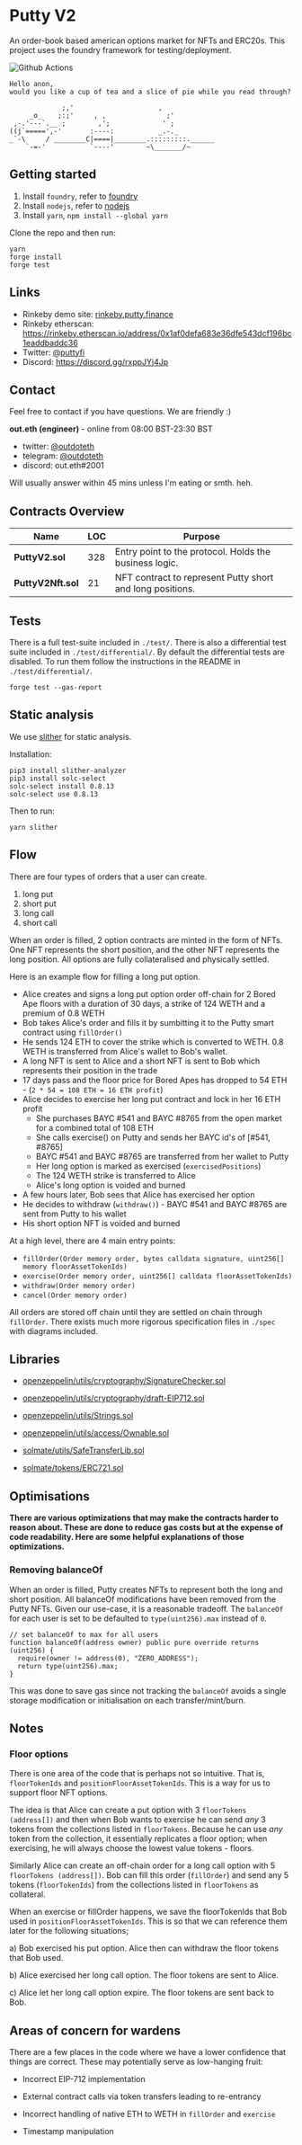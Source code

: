 # Putty V2

An order-book based american options market for NFTs and ERC20s.
This project uses the foundry framework for testing/deployment.

![Github Actions](https://github.com/foundry-rs/forge-template/workflows/Tests/badge.svg)

```
Hello anon,
would you like a cup of tea and a slice of pie while you read through?

             ;,'                     ,
     _o_    ;:;'     , ,               ;'
 ,-.'---`.__ ;        ,';             ' ;
((j`=====',-'       :----:           _.-._
_`-\     / ________C|====|________.:::::::::.______
    `-=-'           `----'        ~\_______/~
```

## Getting started

1. Install `foundry`, refer to [foundry](https://github.com/foundry-rs/foundry)
2. Install `nodejs`, refer to [nodejs](https://nodejs.org/en/)
3. Install `yarn`, `npm install --global yarn`

Clone the repo and then run:

```
yarn
forge install
forge test
```

## Links

- Rinkeby demo site: [rinkeby.putty.finance](https://rinkeby.putty.finance)
- Rinkeby etherscan: https://rinkeby.etherscan.io/address/0x1af0defa683e36dfe543dcf196bc1eaddbaddc36
- Twitter: [@puttyfi](https://twitter.com/puttyfi)
- Discord: https://discord.gg/rxppJYj4Jp

## Contact

Feel free to contact if you have questions. We are friendly :)

**out.eth (engineer)** - online from 08:00 BST-23:30 BST

- twitter: [@outdoteth](https://twitter.com/outdoteth)
- telegram: [@outdoteth](https://t.me/outdoteth)
- discord: out.eth#2001

Will usually answer within 45 mins unless I'm eating or smth. heh.

## Contracts Overview

| Name               | LOC | Purpose                                                   |
| ------------------ | --- | --------------------------------------------------------- |
| **PuttyV2.sol**    | 328 | Entry point to the protocol. Holds the business logic.    |
| **PuttyV2Nft.sol** | 21  | NFT contract to represent Putty short and long positions. |

## Tests

There is a full test-suite included in `./test/`. There is also a differential test suite included in `./test/differential/`. By default the differential tests are disabled. To run them follow the instructions in the README in `./test/differential/`.

```
forge test --gas-report
```

## Static analysis

We use [slither](https://github.com/crytic/slither) for static analysis.

Installation:

```
pip3 install slither-analyzer
pip3 install solc-select
solc-select install 0.8.13
solc-select use 0.8.13
```

Then to run:

```
yarn slither
```

## Flow

There are four types of orders that a user can create.

1. long put
2. short put
3. long call
4. short call

When an order is filled, 2 option contracts are minted in the form of NFTs. One NFT represents the short position, and the other NFT represents the long position. All options are fully collateralised and physically settled.

Here is an example flow for filling a long put option.

- Alice creates and signs a long put option order off-chain for 2 Bored Ape floors with a duration of 30 days, a strike of 124 WETH and a premium of 0.8 WETH
- Bob takes Alice's order and fills it by sumbitting it to the Putty smart contract using `fillOrder()`
- He sends 124 ETH to cover the strike which is converted to WETH. 0.8 WETH is transferred from Alice's wallet to Bob's wallet.
- A long NFT is sent to Alice and a short NFT is sent to Bob which represents their position in the trade
- 17 days pass and the floor price for Bored Apes has dropped to 54 ETH - (`2 * 54 = 108 ETH = 16 ETH profit`)
- Alice decides to exercise her long put contract and lock in her 16 ETH profit
  - She purchases BAYC #541 and BAYC #8765 from the open market for a combined total of 108 ETH
  - She calls exercise() on Putty and sends her BAYC id's of [#541, #8765]
  - BAYC #541 and BAYC #8765 are transferred from her wallet to Putty
  - Her long option is marked as exercised (`exercisedPositions`)
  - The 124 WETH strike is transferred to Alice
  - Alice's long option is voided and burned
- A few hours later, Bob sees that Alice has exercised her option
- He decides to withdraw (`withdraw()`) - BAYC #541 and BAYC #8765 are sent from Putty to his wallet
- His short option NFT is voided and burned

At a high level, there are 4 main entry points:

- `fillOrder(Order memory order, bytes calldata signature, uint256[] memory floorAssetTokenIds)`
- `exercise(Order memory order, uint256[] calldata floorAssetTokenIds)`
- `withdraw(Order memory order)`
- `cancel(Order memory order)`

All orders are stored off chain until they are settled on chain through `fillOrder`.
There exists much more rigorous specification files in `./spec` with diagrams included.

## Libraries

- [openzeppelin/utils/cryptography/SignatureChecker.sol](https://github.com/OpenZeppelin/openzeppelin-contracts/blob/6766b2de3bd0473bb7107fd8f83ef8c83c5b1fb3/contracts/utils/cryptography/SignatureChecker.sol)

- [openzeppelin/utils/cryptography/draft-EIP712.sol](https://github.com/OpenZeppelin/openzeppelin-contracts/blob/6766b2de3bd0473bb7107fd8f83ef8c83c5b1fb3/contracts/utils/cryptography/draft-EIP712.sol)

- [openzeppelin/utils/Strings.sol](https://github.com/OpenZeppelin/openzeppelin-contracts/blob/6766b2de3bd0473bb7107fd8f83ef8c83c5b1fb3/contracts/utils/Strings.sol)

- [openzeppelin/utils/access/Ownable.sol](https://github.com/OpenZeppelin/openzeppelin-contracts/blob/6766b2de3bd0473bb7107fd8f83ef8c83c5b1fb3/contracts/access/Ownable.sol)

- [solmate/utils/SafeTransferLib.sol](https://github.com/Rari-Capital/solmate/blob/eaaccf88ac5290299884437e1aee098a96583d54/src/utils/SafeTransferLib.sol)

- [solmate/tokens/ERC721.sol](https://github.com/Rari-Capital/solmate/blob/eaaccf88ac5290299884437e1aee098a96583d54/src/tokens/ERC721.sol)

## Optimisations

**There are various optimizations that may make the contracts harder to reason about. These are done to reduce gas costs but at the expense of code readability. Here are some helpful explanations of those optimizations.**

### Removing balanceOf

When an order is filled, Putty creates NFTs to represent both the long and short position.
All balanceOf modifications have been removed from the Putty NFTs.
Given our use-case, it is a reasonable tradeoff.
The `balanceOf` for each user is set to be defaulted to `type(uint256).max` instead of `0`.

```solidity
// set balanceOf to max for all users
function balanceOf(address owner) public pure override returns (uint256) {
  require(owner != address(0), "ZERO_ADDRESS");
  return type(uint256).max;
}

```

This was done to save gas since not tracking the `balanceOf` avoids a single storage modification or initialisation on each transfer/mint/burn.

## Notes

### Floor options

There is one area of the code that is perhaps not so intuitive. That is, `floorTokenIds` and `positionFloorAssetTokenIds`. This is a way for us to support floor NFT options.

The idea is that Alice can create a put option with 3 `floorTokens (address[])` and then when Bob wants to exercise he can send _any_ 3 tokens from the collections listed in `floorTokens`. Because he can use _any_ token from the collection, it essentially replicates a floor option; when exercising, he will always choose the lowest value tokens - floors.

Similarly Alice can create an off-chain order for a long call option with 5 `floorTokens (address[])`. Bob can fill this order (`fillOrder`) and send any 5 tokens (`floorTokenIds`) from the collections listed in `floorTokens` as collateral.

When an exercise or fillOrder happens, we save the floorTokenIds that Bob used in `positionFloorAssetTokenIds`. This is so that we can reference them later for the following situations;

a) Bob exercised his put option. Alice then can withdraw the floor tokens that Bob used.

b) Alice exercised her long call option. The floor tokens are sent to Alice.

c) Alice let her long call option expire. The floor tokens are sent back to Bob.

## Areas of concern for wardens

There are a few places in the code where we have a lower confidence that things are correct. These may potentially serve as low-hanging fruit:

- Incorrect EIP-712 implementation

- External contract calls via token transfers leading to re-entrancy

- Incorrect handling of native ETH to WETH in `fillOrder` and `exercise`

- Timestamp manipulation
